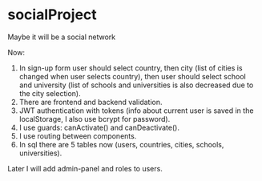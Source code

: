 # socialProject
Maybe it will be a social network

Now:
1. In sign-up form user should select country, then city (list of cities is changed when user selects country), then user should select school and university (list of schools and universities is also decreased due to the city selection).
2. There are frontend and backend validation.
3. JWT authentication with tokens (info about current user is saved in the localStorage, I also use bcrypt for password).
4. I use guards: canActivate() and canDeactivate().
5. I use routing between components.
6. In sql there are 5 tables now (users, countries, cities, schools, universities).

Later I will add admin-panel and roles to users.